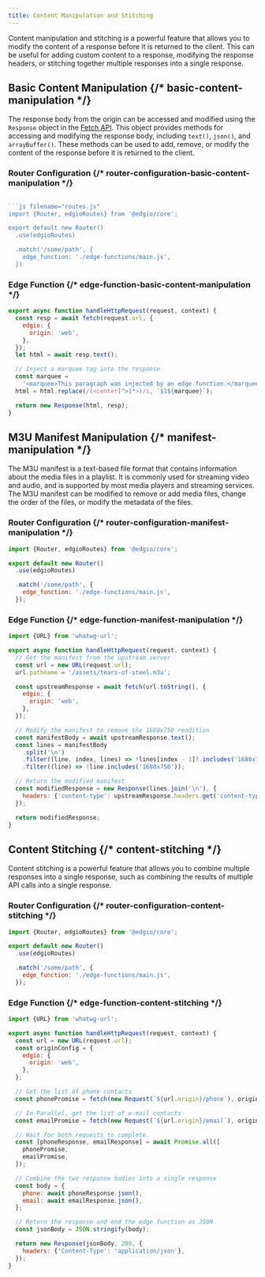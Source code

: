 ```yaml
---
title: Content Manipulation and Stitching
---
```


Content manipulation and stitching is a powerful feature that allows you to modify the content of a response before it is returned to the client. This can be useful for adding custom content to a response, modifying the response headers, or stitching together multiple responses into a single response.

## Basic Content Manipulation {/* basic-content-manipulation */}

The response body from the origin can be accessed and modified using the `Response` object in the [Fetch API](https://developer.mozilla.org/en-US/docs/Web/API/Fetch_API). This object provides methods for accessing and modifying the response body, including `text()`, `json()`, and `arrayBuffer()`. These methods can be used to add, remove, or modify the content of the response before it is returned to the client.

### Router Configuration {/* router-configuration-basic-content-manipulation */}

````js filename="routes.js"

```js filename="routes.js"
import {Router, edgioRoutes} from '@edgio/core';

export default new Router()
  .use(edgioRoutes)

  .match('/some/path', {
    edge_function: './edge-functions/main.js',
  })
````

### Edge Function {/* edge-function-basic-content-manipulation */}

```js filename="edge-functions/main.js"
export async function handleHttpRequest(request, context) {
  const resp = await fetch(request.url, {
    edgio: {
      origin: 'web',
    },
  });
  let html = await resp.text();

  // Inject a marquee tag into the response
  const marquee =
    '<marquee>This paragraph was injected by an edge function.</marquee>';
  html = html.replace(/(<center[^>]*>)/i, `$1${marquee}`);

  return new Response(html, resp);
}
```

## M3U Manifest Manipulation {/* manifest-manipulation */}

The M3U manifest is a text-based file format that contains information about the media files in a playlist. It is commonly used for streaming video and audio, and is supported by most media players and streaming services. The M3U manifest can be modified to remove or add media files, change the order of the files, or modify the metadata of the files.

### Router Configuration {/* router-configuration-manifest-manipulation */}

```js filename="routes.js"
import {Router, edgioRoutes} from '@edgio/core';

export default new Router()
  .use(edgioRoutes)

  .match('/some/path', {
    edge_function: './edge-functions/main.js',
  });
```

### Edge Function {/* edge-function-manifest-manipulation */}

```js filename="edge-functions/main.js"
import {URL} from 'whatwg-url';

export async function handleHttpRequest(request, context) {
  // Get the manifest from the upstream server
  const url = new URL(request.url);
  url.pathname = '/assets/tears-of-steel.m3u';

  const upstreamResponse = await fetch(url.toString(), {
    edgio: {
      origin: 'web',
    },
  });

  // Modify the manifest to remove the 1680x750 rendition
  const manifestBody = await upstreamResponse.text();
  const lines = manifestBody
    .split('\n')
    .filter((line, index, lines) => !lines[index - 1]?.includes('1680x750'))
    .filter((line) => !line.includes('1680x750'));

  // Return the modified manifest
  const modifiedResponse = new Response(lines.join('\n'), {
    headers: {'content-type': upstreamResponse.headers.get('content-type')},
  });

  return modifiedResponse;
}
```

## Content Stitching {/* content-stitching */}

Content stitching is a powerful feature that allows you to combine multiple responses into a single response, such as combining the results of multiple API calls into a single response.

### Router Configuration {/* router-configuration-content-stitching */}

```js filename="routes.js"
import {Router, edgioRoutes} from '@edgio/core';

export default new Router()
  .use(edgioRoutes)

  .match('/some/path', {
    edge_function: './edge-functions/main.js',
  });
```

### Edge Function {/* edge-function-content-stitching */}

```js filename="edge-functions/main.js"
import {URL} from 'whatwg-url';

export async function handleHttpRequest(request, context) {
  const url = new URL(request.url);
  const originConfig = {
    edgio: {
      origin: 'web',
    },
  };

  // Get the list of phone contacts
  const phonePromise = fetch(new Request(`${url.origin}/phone`), originConfig);

  // In Parallel, get the list of e-mail contacts
  const emailPromise = fetch(new Request(`${url.origin}/email`), originConfig);

  // Wait for both requests to complete.
  const [phoneResponse, emailResponse] = await Promise.all([
    phonePromise,
    emailPromise,
  ]);

  // Combine the two response bodies into a single response
  const body = {
    phone: await phoneResponse.json(),
    email: await emailResponse.json(),
  };

  // Return the response and end the edge function as JSON
  const jsonBody = JSON.stringify(body);

  return new Response(jsonBody, 200, {
    headers: {'Content-Type': 'application/json'},
  });
}
```

